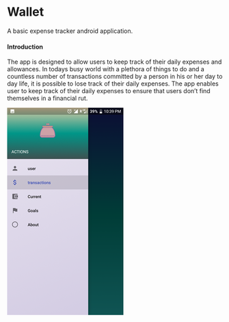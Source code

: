 # Wallet
A basic expense tracker android application.
#### Introduction
The app is designed to allow users to keep track of their daily expenses and allowances.
In todays busy world with a plethora of things to do and a countless number of transactions committed by a person in his or her day to day life, it is possible to lose track of their daily expenses.
The app enables user to keep track of their daily expenses to ensure that users don’t find themselves in a financial rut.

![App](app.png)
